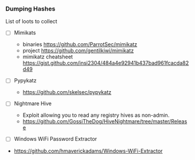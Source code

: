 ### Dumping Hashes

List of loots to collect
- [ ] Mimikats
  - binaries https://github.com/ParrotSec/mimikatz
  - project https://github.com/gentilkiwi/mimikatz
  - mimikatz cheatsheet https://gist.github.com/insi2304/484a4e92941b437bad961fcacda82d49
- [ ] Pypykatz
  - https://github.com/skelsec/pypykatz
- [ ] Nightmare Hive
  - Exploit allowing you to read any registry hives as non-admin.
  - https://github.com/GossiTheDog/HiveNightmare/tree/master/Release
  
 - [ ] Windows WiFi Password Extractor
  - https://github.com/hmaverickadams/Windows-WiFi-Extractor
